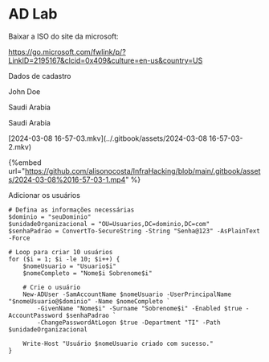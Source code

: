 AD Lab
========================


Baixar a ISO do site da microsoft:

<https://go.microsoft.com/fwlink/p/?LinkID=2195167&clcid=0x409&culture=en-us&country=US>

Dados de cadastro

John
Doe

Saudi Arabia

Saudi Arabia 

[2024-03-08 16-57-03.mkv](../.gitbook/assets/2024-03-08 16-57-03-2.mkv)

{%embed url="https://github.com/alisonocosta/InfraHacking/blob/main/.gitbook/assets/2024-03-08%2016-57-03-1.mp4" %}

Adicionar os usuários

```
# Defina as informações necessárias
$dominio = "seuDominio"
$unidadeOrganizacional = "OU=Usuarios,DC=dominio,DC=com"
$senhaPadrao = ConvertTo-SecureString -String "Senha@123" -AsPlainText -Force

# Loop para criar 10 usuários
for ($i = 1; $i -le 10; $i++) {
    $nomeUsuario = "Usuario$i"
    $nomeCompleto = "Nome$i Sobrenome$i"

    # Crie o usuário
    New-ADUser -SamAccountName $nomeUsuario -UserPrincipalName "$nomeUsuario@$dominio" -Name $nomeCompleto `
        -GivenName "Nome$i" -Surname "Sobrenome$i" -Enabled $true -AccountPassword $senhaPadrao `
        -ChangePasswordAtLogon $true -Department "TI" -Path $unidadeOrganizacional

    Write-Host "Usuário $nomeUsuario criado com sucesso."
}

```
